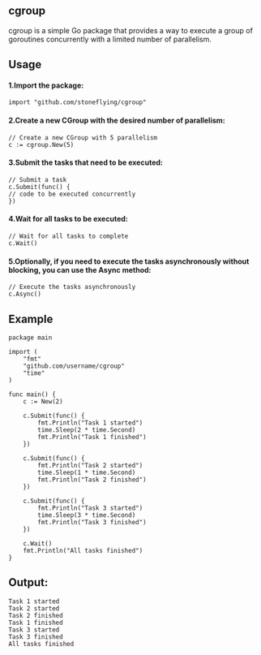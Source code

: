 ## cgroup
cgroup is a simple Go package that provides a way to execute a group of goroutines concurrently with a limited number of parallelism.

## Usage
#### 1.Import the package:
```
import "github.com/stoneflying/cgroup"
```

#### 2.Create a new CGroup with the desired number of parallelism:
```
// Create a new CGroup with 5 parallelism
c := cgroup.New(5)
```

#### 3.Submit the tasks that need to be executed:
```
// Submit a task
c.Submit(func() {
// code to be executed concurrently
})
```

#### 4.Wait for all tasks to be executed:
```
// Wait for all tasks to complete
c.Wait()
```

#### 5.Optionally, if you need to execute the tasks asynchronously without blocking, you can use the Async method:
```
// Execute the tasks asynchronously
c.Async()
```

## Example
```
package main

import (
    "fmt"
    "github.com/username/cgroup"
    "time"
)

func main() {
    c := New(2)

	c.Submit(func() {
		fmt.Println("Task 1 started")
		time.Sleep(2 * time.Second)
		fmt.Println("Task 1 finished")
	})

	c.Submit(func() {
		fmt.Println("Task 2 started")
		time.Sleep(1 * time.Second)
		fmt.Println("Task 2 finished")
	})

	c.Submit(func() {
		fmt.Println("Task 3 started")
		time.Sleep(3 * time.Second)
		fmt.Println("Task 3 finished")
	})

	c.Wait()
	fmt.Println("All tasks finished")
}
```

## Output:
```
Task 1 started
Task 2 started
Task 2 finished
Task 1 finished
Task 3 started
Task 3 finished
All tasks finished
```